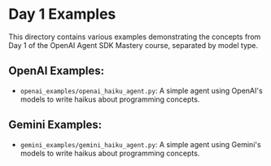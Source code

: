 # Day 1 Examples

This directory contains various examples demonstrating the concepts from Day 1 of the OpenAI Agent SDK Mastery course, separated by model type.

## OpenAI Examples:

- `openai_examples/openai_haiku_agent.py`: A simple agent using OpenAI's models to write haikus about programming concepts.

## Gemini Examples:

- `gemini_examples/gemini_haiku_agent.py`: A simple agent using Gemini's models to write haikus about programming concepts.